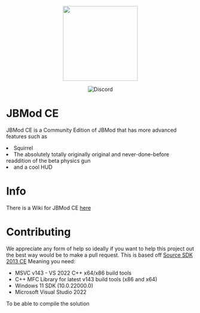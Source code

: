 <p align="center">
  <img src="https://media.discordapp.net/attachments/1148328406069559296/1217852414011375686/JBModCE.png?ex=66058872&is=65f31372&hm=bea4de74153ee04820a06e9b7d43836c2da43d99f44339a58078c3565931c09b&=&format=webp&quality=lossless&width=683&height=683" width="200" height="200">
</p>

<div align="center">

![Discord](https://img.shields.io/discord/1201317409013895270?style=plastic)

</div>

# JBMod CE
JBMod CE is a Community Edition of JBMod that has more advanced features such as 
<li>Squirrel</li>
<li>The absolutely totally originally original and never-done-before readdition of the beta physics gun</li>
<li>and a cool HUD</li>

# Info
There is a Wiki for JBMod CE [here](https://jbased-group.github.io/wiki)

# Contributing
We appreciate any form of help so ideally if you want to help this project out the best way would be to make a pull request.
This is based off [Source SDK 2013 CE](https://github.com/Nbc66/source-sdk-2013-ce)
Meaning you need:
* MSVC v143 - VS 2022 C++ x64/x86 build tools
* C++ MFC Library for latest v143 build tools (x86 and x64)
* Windows 11 SDK (10.0.22000.0)
* Microsoft Visual Studio 2022

To be able to compile the solution
